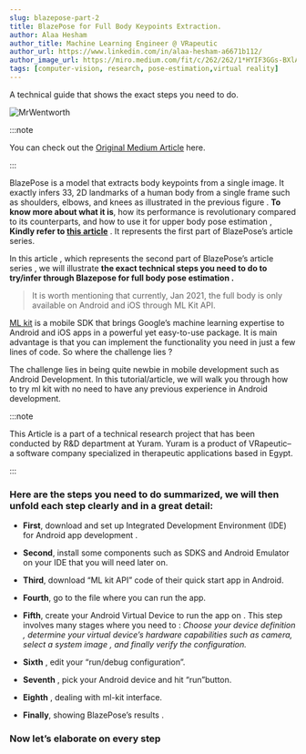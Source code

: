 ```yaml
---
slug: blazepose-part-2
title: BlazePose for Full Body Keypoints Extraction.
author: Alaa Hesham
author_title: Machine Learning Engineer @ VRapeutic
author_url: https://www.linkedin.com/in/alaa-hesham-a6671b112/
author_image_url: https://miro.medium.com/fit/c/262/262/1*HYIF3GGs-BXlAjHXJNe-dA.png
tags: [computer-vision, research, pose-estimation,virtual reality]
---
```


A technical guide that shows the exact steps you need to do.

![MrWentworth](https://miro.medium.com/max/2400/1*QveuIkCz7bYYp1_NjMicQw.jpeg)

:::note

You can check out the [Original Medium Article](https://alaa-hesham.medium.com/blazepose-for-full-body-keypoints-extraction-dc92a5bcdeb0) here.

:::

BlazePose is a model that extracts body keypoints from a single image. It exactly infers 33, 2D landmarks of a human body from a single frame such as shoulders, elbows, and knees as illustrated in the previous figure . **To know more about what it is**, how its performance is revolutionary compared to its counterparts, and how to use it for upper body pose estimation , **Kindly refer to [this article](https://vrapeutic.github.io/blog/blazepose-part-1)** . It represents the first part of BlazePose’s article series.

In this article , which represents the second part of BlazePose’s article series , we will illustrate **the exact technical steps you need to do to try/infer through Blazepose for full body pose estimation .**

>It is worth mentioning that currently, Jan 2021, the full body is only available on Android and iOS through ML Kit API.

[ML kit](https://developers.google.com/ml-kit) is a mobile SDK that brings Google’s machine learning expertise to Android and iOS apps in a powerful yet easy-to-use package. It is main advantage is that you can implement the functionality you need in just a few lines of code. So where the challenge lies ?

The challenge lies in being quite newbie in mobile development such as Android Development. In this tutorial/article, we will walk you through how to try ml kit with no need to have any previous experience in Android development.

:::note

 This Article is a part of a technical research project that has been conducted by R&D department at Yuram. Yuram is a product of VRapeutic– a software company specialized in therapeutic applications based in Egypt.

 :::

### Here are the steps you need to do summarized, we will then unfold each step clearly and in a great detail:

* **First**, download and set up Integrated Development Environment (IDE) for Android app development .

* **Second**, install some components such as SDKS and Android Emulator on your IDE that you will need later on.

* **Third**, download “ML kit API” code of their quick start app in Android.

* **Fourth**, go to the file where you can run the app.

* **Fifth**, create your Android Virtual Device to run the app on . This step involves many stages where you need to : *Choose your device definition , determine your virtual device’s hardware capabilities such as camera, select a system image , and finally verify the configuration.*

* **Sixth** , edit your “run/debug configuration”.

* **Seventh** , pick your Android device and hit “run”button.

* **Eighth** , dealing with ml-kit interface.
* **Finally**, showing BlazePose’s results .

 
 ### Now let’s elaborate on every step



